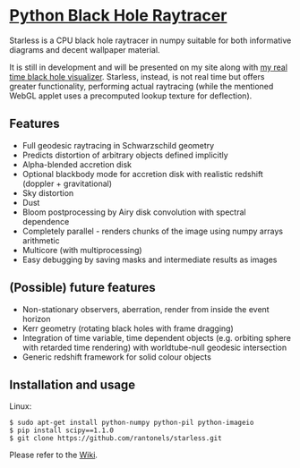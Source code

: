 # [Python Black Hole Raytracer](http://rantonels.github.io/starless)

Starless is a CPU black hole raytracer in numpy suitable for both informative diagrams and decent wallpaper material.

It is still in development and will be presented on my site along with [my real time black hole visualizer](http://spiro.fisica.unipd.it/~antonell/schwarzschild). Starless, instead, is not real time but offers greater functionality, performing actual raytracing (while the mentioned WebGL applet uses a precomputed lookup texture for deflection).

## Features

- Full geodesic raytracing in Schwarzschild geometry
- Predicts distortion of arbitrary objects defined implicitly
- Alpha-blended accretion disk
- Optional blackbody mode for accretion disk with realistic redshift (doppler + gravitational)
- Sky distortion
- Dust
- Bloom postprocessing by Airy disk convolution with spectral dependence
- Completely parallel - renders chunks of the image using numpy arrays arithmetic
- Multicore (with multiprocessing)
- Easy debugging by saving masks and intermediate results as images

## (Possible) future features

- Non-stationary observers, aberration, render from inside the event horizon
- Kerr geometry (rotating black holes with frame dragging)
- Integration of time variable, time dependent objects (e.g. orbiting sphere with retarded time rendering) with worldtube-null geodesic intersection
- Generic redshift framework for solid colour objects

## Installation and usage

Linux:
```
$ sudo apt-get install python-numpy python-pil python-imageio
$ pip install scipy==1.1.0
$ git clone https://github.com/rantonels/starless.git
```

Please refer to the [Wiki](https://github.com/rantonels/starless/wiki).
